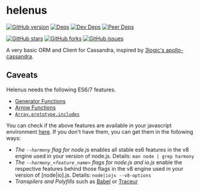 # helenus

[![GitHub version][github-img]][github-url]
[![Deps][deps-img]][deps-url]
[![Dev Deps][devDeps-img]][deps-url]
[![Peer Deps][peerDeps-img]][deps-url]

[![GitHub stars][stars-img]][github-url]
[![GitHub forks][forks-img]][github-url]
[![GitHub issues][issues-img]][github-url]

A very basic ORM and Client for Cassandra, inspired by [3logic's apollo-cassandra](https://github.com/3logic/apollo-cassandra/).

## Caveats
Helenus needs the following ES6/7 features.
+ [Generator Functions](http://davidwalsh.name/es6-generators)
+ [Arrow Functions](https://developer.mozilla.org/en-US/docs/Web/JavaScript/Reference/Functions/Arrow_functions)
+ [`Array.prototype.includes`](https://developer.mozilla.org/en-US/docs/Web/JavaScript/Reference/Global_Objects/Array/includes)

You can check if the above features are available in your javascript environment [here](http://kangax.github.io/compat-table/es6/). If you don't have them, you can get them in the following ways:
+ *The `--harmony` flag for node.js* enables all stable es6 features in the v8 engine used in your version of node.js. Details: `man node | grep harmony`
+ *The `--harmony_<feature_name>` flags for node.js and io.js* enable the respective features behind those flags in the v8 engine used in your version of [node|io].js. Details: `node|iojs --v8-options`
+ *Transpilers and Polyfills* such as [Babel](babeljs.io) or [Traceur](https://github.com/google/traceur-compiler)

[github-img]: https://badge.fury.io/gh/kunalgolani%2Fhelenus.svg
[stars-img]: https://img.shields.io/github/stars/kunalgolani/helenus.svg
[forks-img]: https://img.shields.io/github/forks/kunalgolani/helenus.svg
[issues-img]: https://img.shields.io/github/issues-raw/kunalgolani/helenus.svg
[github-url]: https://github.com/kunalgolani/helenus
[deps-img]: https://img.shields.io/david/kunalgolani/helenus.svg
[devDeps-img]: https://img.shields.io/david/dev/kunalgolani/helenus.svg
[peerDeps-img]: https://img.shields.io/david/peer/kunalgolani/helenus.svg
[deps-url]: https://github.com/kunalgolani/helenus/blob/master/package.json
